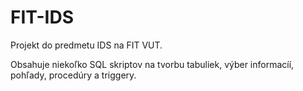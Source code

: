 # FIT-IDS
Projekt do predmetu IDS na FIT VUT.

Obsahuje niekoľko SQL skriptov na tvorbu tabuliek, výber informacíí, pohľady, procedúry a triggery.
